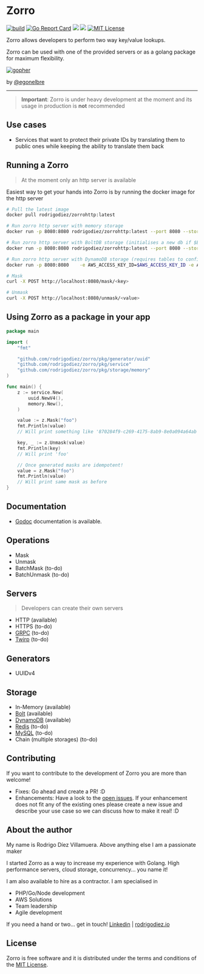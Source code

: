 # Zorro

[![build](	https://img.shields.io/travis/rodrigodiez/zorro.svg)](https://travis-ci.org/rodrigodiez/zorro)
[![Go Report Card](https://goreportcard.com/badge/github.com/rodrigodiez/zorro)](https://goreportcard.com/report/github.com/rodrigodiez/zorro)
[![](https://img.shields.io/badge/godoc-reference-5272B4.svg?style=flat-square)](https://godoc.org/github.com/rodrigodiez/zorro)
[![](https://images.microbadger.com/badges/image/rodrigodiez/zorrohttp.svg)](https://microbadger.com/images/rodrigodiez/zorrohttp "Get your own image badge on microbadger.com")
[![MIT License](https://img.shields.io/github/license/rodrigodiez/zorro.svg)](https://github.com/rodrigodiez/zorro/blob/master/LICENSE.md)

Zorro allows developers to perform two way key/value lookups.

Zorro can be used with one of the provided servers or as a golang package for maximum flexibility.

[![gopher](https://github.com/egonelbre/gophers/raw/master/.thumb/vector/superhero/standing.png)](https://github.com/egonelbre/gophers)

by [@egonelbre](https://github.com/egonelbre/gophers)

---

> **Important**: Zorro is under heavy development at the moment and its usage in production is **not** recommended

## Use cases
- Services that want to protect their private IDs by translating them to public ones while keeping the ability to translate them back

## Running a Zorro

> At the moment only an http server is available

Easiest way to get your hands into Zorro is by running the docker image for the http server

```bash
# Pull the latest image
docker pull rodrigodiez/zorrohttp:latest

# Run zorro http server with memory storage
docker run -p 8080:8080 rodrigodiez/zorrohttp:latest --port 8080 --storage-driver memory

# Run zorro http server with BoltDB storage (initialises a new db if $BOLTDB_PATH does not exist)
docker run -p 8080:8080 rodrigodiez/zorrohttp:latest --port 8080 --storage-driver boltdb -storage-path $BOLTDB_PATH

# Run zorro http server with DynamoDB storage (requires tables to configured with the following key {ID: String})
docker run -p 8080:8080    -e AWS_ACCESS_KEY_ID=$AWS_ACCESS_KEY_ID -e AWS_SECRET_ACCESS_KEY=$AWS_SECRET_ACCESS_KEY rodrigodiez/zorrohttp:latest --port 8080 --storage-driver dynamodb -dynamodb-keys-table $DINAMODB_KEYS_TABLE -dynamodb-values-table $DINAMODB_VALUES_TABLE -aws-region $AWS_REGION

# Mask
curl -X POST http://localhost:8080/mask/<key>

# Unmask
curl -X POST http://localhost:8080/unmask/<value>
```

## Using Zorro as a package in your app
```go
package main

import (
	"fmt"

	"github.com/rodrigodiez/zorro/pkg/generator/uuid"
	"github.com/rodrigodiez/zorro/pkg/service"
	"github.com/rodrigodiez/zorro/pkg/storage/memory"
)

func main() {
	z := service.New(
		uuid.NewV4(),
		memory.New(),
	)

	value := z.Mask("foo")
	fmt.Println(value)
	// Will print something like '870284f9-c269-4175-8ab9-8e0a094a64ab'

	key, _ := z.Unmask(value)
	fmt.Println(key)
	// Will print 'foo'

	// Once generated masks are idempotent!
	value = z.Mask("foo")
	fmt.Println(value)
	// Will print same mask as before
}
```

## Documentation
- [Godoc](https://godoc.org/github.com/rodrigodiez/zorro) documentation is available.

## Operations
- Mask
- Unmask
- BatchMask (to-do)
- BatchUnmask (to-do)

## Servers
> Developers can create their own servers

- HTTP (available)
- HTTPS (to-do)
- [GRPC](https://grpc.io/) (to-do)
- [Twirp](https://github.com/twitchtv/twirp) (to-do)

## Generators
- UUIDv4

## Storage
- In-Memory (available)
- [Bolt](https://github.com/boltdb/bolt) (available)
- [DynamoDB](https://aws.amazon.com/dynamodb/) (available)
- [Redis](https://redis.io/) (to-do)
- [MySQL](https://www.mysql.com/) (to-do)
- Chain (multiple storages) (to-do)

## Contributing
If you want to contribute to the development of Zorro you are more than welcome!

- Fixes: Go ahead and create a PR! :D
- Enhancements: Have a look to the [open issues](https://github.com/rodrigodiez/zorro/issues). If your enhancement does not fit any of the existing ones please create a new issue and describe your use case so we can discuss how to make it real! :D

## About the author
My name is Rodrigo Díez Villamuera. Above anything else I am a passionate maker

I started Zorro as a way to increase my experience with Golang. High performance servers, cloud storage, concurrency... you name it!

I am also available to hire as a contractor. I am specialised in

- PHP/Go/Node development
- AWS Solutions
- Team leadership
- Agile development

If you need a hand or two... get in touch!
[Linkedin](https://www.linkedin.com/in/rodrigodiezvillamuera/) | [rodrigodiez.io](http://rodrigodiez.io)

## License
Zorro is free software and it is distributed under the terms and conditions of the [MIT License](https://choosealicense.com/licenses/mit/).
